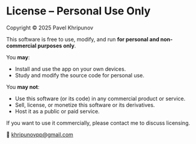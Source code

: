 # License – Personal Use Only

Copyright © 2025 Pavel Khripunov

This software is free to use, modify, and run **for personal and non-commercial purposes only**.

You **may**:
- Install and use the app on your own devices.
- Study and modify the source code for personal use.

You **may not**:
- Use this software (or its code) in any commercial product or service.
- Sell, license, or monetize this software or its derivatives.
- Host it as a public or paid service.

If you want to use it commercially, please contact me to discuss licensing.

💌 khripunovpp@gmail.com
